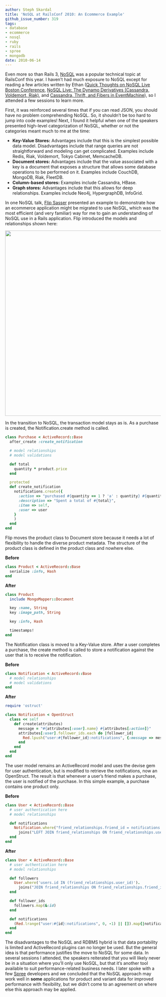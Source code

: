 ```yaml
---
author: Steph Skardal
title: 'NoSQL at RailsConf 2010: An Ecommerce Example'
github_issue_number: 319
tags:
- database
- ecommerce
- nosql
- ruby
- rails
- spree
- mongodb
date: 2010-06-14
---
```


Even more so than Rails 3, [NoSQL](https://en.wikipedia.org/wiki/NoSQL) was a popular technical topic at RailsConf this year. I haven’t had much exposure to NoSQL except for reading a few articles written by Ethan ([Quick Thoughts on NoSQL Live Boston Conference](/blog/2010/03/quick-thoughts-on-nosql-live-boston/), [NoSQL Live: The Dynamo Derivatives (Cassandra, Voldemort, Riak)](/blog/2010/03/nosql-live-dynamo-derivatives-cassandra/), and [Cassandra, Thrift, and Fibers in EventMachine](/blog/2010/05/cassandra-thrift-and-fibers-in/)), so I attended a few sessions to learn more.

First, it was reinforced several times that if you can read JSON, you should have no problem comprehending NoSQL. So, it shouldn’t be too hard to jump into code examples! Next, I found it helpful when one of the speakers presented high-level categorization of NoSQL, whether or not the categories meant much to me at the time:

- **Key-Value Stores:** Advantages include that this is the simplest possible data model. Disadvantages include that range queries are not straightforward and modeling can get complicated. Examples include Redis, Riak, Voldemort, Tokyo Cabinet, MemcacheDB.
- **Document stores:** Advantages include that the value associated with a key is a document that exposes a structure that allows some database operations to be performed on it. Examples include CouchDB, MongoDB, Riak, FleetDB.
- **Column-based stores:** Examples include Cassandra, HBase.
- **Graph stores:** Advantages include that this allows for deep relationships. Examples include Neo4j, HypergraphDB, InfoGrid.

In one NoSQL talk, [Flip Sasser](https://web.archive.org/web/20100610062845/http://x451.com/) presented an example to demonstrate how an ecommerce application might be migrated to use NoSQL, which was the most efficient (and very familiar) way for me to gain an understanding of NoSQL use in a Rails application. Flip introduced the models and relationships shown here:

<img alt="" border="0" id="BLOGGER_PHOTO_ID_5482744501534322754" src="/blog/2010/06/nosql-railsconf-2010-ecommerce-example/image-0.png" style="display:block; margin:0px auto 10px; text-align:center;cursor:pointer; cursor:hand;width: 600px;"/>

In the transition to NoSQL, the transaction model stays as is. As a purchase is created, the Notification.create method is called.

```ruby
class Purchase < ActiveRecord::Base
  after_create :create_notification

  # model relationships
  # model validations

  def total
    quantity * product.price
  end

  protected
  def create_notification
    notifications.create({
      :action => "purchased #{quantity == 1 ? 'a' : quantity} #{quantity == 1 ? product.name : product.name.pluralize}",
      :description => "Spent a total of #{total}",
      :item => self,
      :user => user
    }
    )
  end
end
```

Flip moves the product class to Document store because it needs a lot of flexibility to handle the diverse product metadata. The structure of the product class is defined in the product class and nowhere else.

**Before**

```ruby
class Product < ActiveRecord::Base
  serialize :info, Hash
end
```

**After**

```ruby
class Product
  include MongoMapper::Document

  key :name, String
  key :image_path, String

  key :info, Hash

  timestamps!
end
```

The Notification class is moved to a Key-Value store. After a user completes a purchase, the create method is called to store a notification against the user that is to receive the notification.

**Before**

```ruby
class Notification < ActiveRecord::Base
  # model relationships
  # model validations
end
```

**After**

```ruby
require 'ostruct'

class Notification < OpenStruct
  class << self
    def create(attributes)
      message = "#{attributes[:user].name} #{attributes[:action]}"
      attributes[:user].follower_ids.each do |follower_id|
        Red.lpush("user:#{follower_id}:notifications", {:message => message, :description => attributes[:description], :timestamp => Time.now}.to_json)
      end
    end
  end
end
```

The user model remains an ActiveRecord model and uses the devise gem for user authentication, but is modified to retrieve the notifications, now an OpenStruct. The result is that whenever a user’s friend makes a purchase, the user is notified of the purchase. In this simple example, a purchase contains one product only.

**Before**

```ruby
class User < ActiveRecord::Base
  # user authentication here
  # model relationships

  def notifications
    Notification.where("friend_relationships.friend_id = notifications.user_id OR notifications.user_id = #{id}").
      joins("LEFT JOIN friend_relationships ON friend_relationships.user_id = #{id}")
  end
end
```

**After**

```ruby
class User < ActiveRecord::Base
  # user authentication here
  # model relationships

  def followers
    User.where('users.id IN (friend_relationships.user_id)').
      joins("JOIN friend_relationships ON friend_relationships.friend_id = #{id}")
  end

  def follower_ids
    followers.map(&:id)
  end

  def notifications
    (Red.lrange("user:#{id}:notifications", 0, -1) || []).map{|notification| Notification.new(ActiveSupport::JSON.decode(notification))}
  end
end
```

The disadvantages to the NoSQL and RDBMS hybrid is that data portability is limited and ActiveRecord plugins can no longer be used. But the general idea is that performance justifies the move to NoSQL for some data. In several sessions I attended, the speakers reiterated that you will likely never be in a situation where you’ll only use NoSQL, but that it’s another tool available to suit performance-related business needs. I later spoke with a few [Spree](https://spreecommerce.org/) developers and we concluded that the NoSQL approach may work well in **some** applications for product and variant data for improved performance with flexibility, but we didn’t come to an agreement on where else this approach may be applied.
